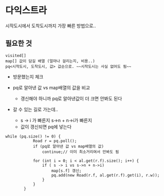 # 다익스트라

시작도시에서 도착도시까지 가장 빠른 방법으로..

## 필요한 것

    visited[]
    map[] 값이 담길 배열 (얼마나 걸리는지, 비용..)
    pq<시작도시, 도착도시, 값> 값순으로. ~~시작도시는 사실 없어도 됨~~

- 방문했는지 체크
- pq로 알아낸 값 vs map배열의 값을 비교

  - 갱신해야 하니까 pq로 알아낸값이 더 크면 안봐도 된다

- 갈 수 있는 길로 가는데..
  - s -> i 가 빠른지 s->n + n->i가 빠른지
  - 값이 갱신되면 pq에 넣는다

```
while (pq.size() != 0) {
            Road r = pq.poll();
            if (pq로 알아낸 값 vs map배열의 값)
                continue;// 이미 최소거리여서 안봐도 됨

            for (int i = 0; i < al.get(r.f).size(); i++) {
                if ( s -> i vs s->n + n->i)
                    map[s.f] 갱신;
                    pq.add(new Road(r.f, al.get(r.f).get(i), r.w));
                }
            }
        }
```
